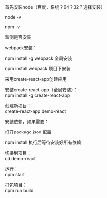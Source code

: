 首先安装node（百度，系统？64？32？选择安装）

node -v

npm -v

监测是否安装


webpack安装：

npm install -g webpack    全局安装

npm install webpack    项目下安装


采用create-react-app创建应用   


安装create-react-app（全局安装）：  
npm install -g create-react-app 


创建新项目：  
create-react-app demo-react


安装依赖，如果需要：

打开package.json 配置

npm install  执行后等待安装好所有依赖


切换到项目：  
cd demo-react 

运行：  
npm start  



打包项目：  
npm run build
